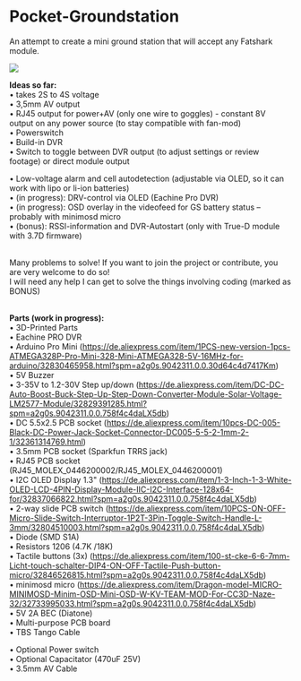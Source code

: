 # Pocket-Groundstation
An attempt to create a mini ground station that will accept any Fatshark module.

<img src="http://k-h-h.de/labs/github/gs.jpg"/>

<b>Ideas so far:</b></br>
• takes 2S to 4S voltage</br>
• 3,5mm AV output</br>
• RJ45 output for power+AV (only one wire to goggles) - constant 8V output on any power source (to stay compatible with fan-mod)</br>
• Powerswitch</br>
• Build-in DVR</br>
• Switch to toggle between DVR output (to adjust settings or review footage) or direct module output</br>

• Low-voltage alarm and cell autodetection (adjustable via OLED, so it can work with lipo or li-ion batteries)</br>
• (in progress): DRV-control via OLED (Eachine Pro DVR)</br>
• (in progress): OSD overlay in the videofeed for GS battery status – probably with minimosd micro</br>
• (bonus): RSSI-information and DVR-Autostart (only with True-D module with 3.7D firmware)</br>
</br>

Many problems to solve! If you want to join the project or contribute, you are very welcome to do so!</br>
I will need any help I can get to solve the things involving coding (marked as BONUS)</br></br>

<b>Parts (work in progress):</b></br>
• 3D-Printed Parts </br>
• Eachine PRO DVR </br>
• Arduino Pro Mini (https://de.aliexpress.com/item/1PCS-new-version-1pcs-ATMEGA328P-Pro-Mini-328-Mini-ATMEGA328-5V-16MHz-for-arduino/32830465958.html?spm=a2g0s.9042311.0.0.30d64c4d7417Km)</br>
• 5V Buzzer</br>
• 3-35V to 1.2-30V Step up/down (https://de.aliexpress.com/item/DC-DC-Auto-Boost-Buck-Step-Up-Step-Down-Converter-Module-Solar-Voltage-LM2577-Module/32829391285.html?spm=a2g0s.9042311.0.0.758f4c4daLX5db)</br>
• DC 5.5x2.5 PCB socket (https://de.aliexpress.com/item/10pcs-DC-005-Black-DC-Power-Jack-Socket-Connector-DC005-5-5-2-1mm-2-1/32361314769.html)</br>
• 3.5mm PCB socket (Sparkfun TRRS jack)</br>
• RJ45 PCB socket (RJ45_MOLEX_0446200002/RJ45_MOLEX_0446200001)</br>
• I2C OLED Display 1.3" (https://de.aliexpress.com/item/1-3-Inch-1-3-White-OLED-LCD-4PIN-Display-Module-IIC-I2C-Interface-128x64-for/32837066822.html?spm=a2g0s.9042311.0.0.758f4c4daLX5db)</br>
• 2-way slide PCB switch (https://de.aliexpress.com/item/10PCS-ON-OFF-Micro-Slide-Switch-Interruptor-1P2T-3Pin-Toggle-Switch-Handle-L-3mm/32804510003.html?spm=a2g0s.9042311.0.0.758f4c4daLX5db)</br>
• Diode (SMD S1A)</br>
• Resistors 1206 (4.7K /18K)</br>
• Tactile buttons (3x) (https://de.aliexpress.com/item/100-st-cke-6-6-7mm-Licht-touch-schalter-DIP4-ON-OFF-Tactile-Push-button-micro/32846526815.html?spm=a2g0s.9042311.0.0.758f4c4daLX5db)</br>
• minimosd micro (https://de.aliexpress.com/item/Dragon-model-MICRO-MINIMOSD-Minim-OSD-Mini-OSD-W-KV-TEAM-MOD-For-CC3D-Naze-32/32733995033.html?spm=a2g0s.9042311.0.0.758f4c4daLX5db)</br>
• 5V 2A BEC (Diatone)</br>
• Multi-purpose PCB board</br>
• TBS Tango Cable

• Optional Power switch</br>
• Optional Capacitator (470uF 25V)</br>
• 3.5mm AV Cable</br>


